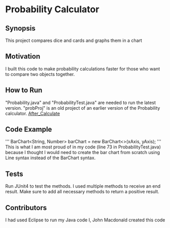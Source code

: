 # Probability Calculator

## Synopsis
This project compares dice and cards and graphs them in a chart

## Motivation
I built this code to make probability calculations faster for those who want to
compare two objects together.

## How to Run
"Probability.java" and "ProbabilityTest.java" are needed to run the latest version.
"probProj" is an old project of an earlier version of the Probability calculator.
[After_Calculate](Probability_Code_Running.png)

## Code Example
'''
BarChart<String, Number> barChart = new BarChart<>(xAxis, yAxis);
'''
This is what I am most proud of in my code (line 73 in ProbabilityTest.java) because
I thought I would need to create the bar chart from scratch using Line syntax instead
of the BarChart syntax.

## Tests
Run JUnit4 to test the methods. I used multiple methods to receive an end result.
Make sure to add all necessary methods to return a positive result.

## Contributors
I had used Eclipse to run my Java code
I, John Macdonald created this code
